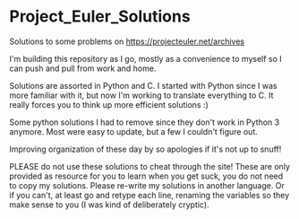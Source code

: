 # Project_Euler_Solutions
Solutions to some problems on https://projecteuler.net/archives

I'm building this repository as I go, mostly as a convenience to myself so I
can push and pull from work and home.

Solutions are assorted in Python and C. I started with Python since I was more
familiar with it, but now I'm working to translate everything to C. It really
forces you to think up more efficient solutions :)

Some python solutions I had to remove since they don't work in Python 3 anymore.
Most were easy to update, but a few I couldn't figure out.

Improving organization of these day by so apologies if it's not up to snuff!

PLEASE do not use these solutions to cheat through the site! These are only provided
as resource for you to learn when you get suck, you do not need to copy my solutions. 
Please re-write my solutions in another language. Or if you can't, at least go and 
retype each line, renaming the variables so they make sense to you (I was kind of 
deliberately cryptic).
